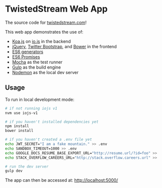 # TwistedStream Web App

The source code for [twistedstream.com](http://www.twistedstream.com)!

This web app demonstrates the use of:

* [Koa.js](http://koajs.com/) on [io.js](https://iojs.org/) in the backend
* [jQuery](http://jquery.com/), [Twitter Bootstrap](https://github.com/twbs/bootstrap), and [Bower](http://bower.io/) in the frontend
* [ES6 generators](https://developer.mozilla.org/en-US/docs/Web/JavaScript/Reference/Statements/function*)
* [ES6 Promises](https://developer.mozilla.org/en-US/docs/Web/JavaScript/Reference/Global_Objects/Promise)
* [Mocha](http://mochajs.org/) as the test runner
* [Gulp](http://gulpjs.com/) as the build engine
* [Nodemon](https://github.com/remy/nodemon) as the local dev server

## Usage

To run in local development mode:

```bash
# if not running iojs v1
nvm use iojs-v1

# if you haven't installed dependencies yet
npm install
bower install

# if you haven't created a .env file yet
echo JWT_SECRET="I am a fake mountain." >> .env
echo SANDBOX_TIMEOUT=1000 >> .env
echo GOOGLE_DOCS_RESUME_BASE_EXPORT_URL="http://resume.url/?id=foo" >> .env
echo STACK_OVERFLOW_CAREERS_URL="http://stack.overflow.careers.url" >> .env

# run the dev server
gulp dev
```

The app can then be accessed at: [http://localhost:5000/](http://localhost:5000/)
